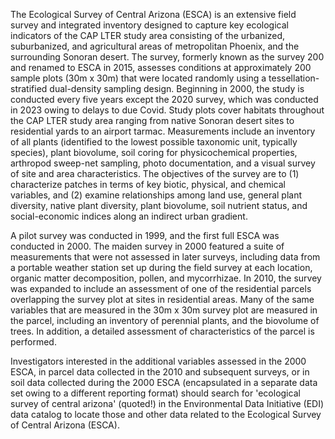 The Ecological Survey of Central Arizona (ESCA) is an extensive field survey and integrated inventory designed to capture key ecological indicators of the CAP LTER study area consisting of the urbanized, suburbanized, and agricultural areas of metropolitan Phoenix, and the surrounding Sonoran desert. The survey, formerly known as the survey 200 and renamed to ESCA in 2015, assesses conditions at approximately 200 sample plots (30m x 30m) that were located randomly using a tessellation-stratified dual-density sampling design. Beginning in 2000, the study is conducted every five years except the 2020 survey, which was conducted in 2023 owing to delays to due Covid. Study plots cover habitats throughout the CAP LTER study area ranging from native Sonoran desert sites to residential yards to an airport tarmac. Measurements include an inventory of all plants (identified to the lowest possible taxonomic unit, typically species), plant biovolume, soil coring for physicochemical properties, arthropod sweep-net sampling, photo documentation, and a visual survey of site and area characteristics. The objectives of the survey are to (1) characterize patches in terms of key biotic, physical, and chemical variables, and (2) examine relationships among land use, general plant diversity, native plant diversity, plant biovolume, soil nutrient status, and social-economic indices along an indirect urban gradient.

A pilot survey was conducted in 1999, and the first full ESCA was conducted in 2000. The maiden survey in 2000 featured a suite of measurements that were not assessed in later surveys, including data from a portable weather station set up during the field survey at each location, organic matter decomposition, pollen, and mycorrhizae. In 2010, the survey was expanded to include an assessment of one of the residential parcels overlapping the survey plot at sites in residential areas. Many of the same variables that are measured in the 30m x 30m survey plot are measured in the parcel, including an inventory of perennial plants, and the biovolume of trees. In addition, a detailed assessment of characteristics of the parcel is performed.

Investigators interested in the additional variables assessed in the 2000 ESCA, in parcel data collected in the 2010 and subsequent surveys, or in soil data collected during the 2000 ESCA (encapsulated in a separate data set owing to a different reporting format) should search for 'ecological survey of central arizona' (quoted!) in the Environmental Data Initiative (EDI) data catalog to locate those and other data related to the Ecological Survey of Central Arizona (ESCA).
